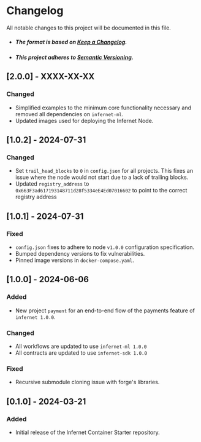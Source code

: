 # Changelog

All notable changes to this project will be documented in this file.

- ##### The format is based on [Keep a Changelog](https://keepachangelog.com/en/1.0.0/).
- ##### This project adheres to [Semantic Versioning](https://semver.org/spec/v2.0.0.html).

## [2.0.0] - XXXX-XX-XX

### Changed
- Simplified examples to the minimum core functionality necessary and removed all dependencies on `infernet-ml`.
- Updated images used for deploying the Infernet Node.

## [1.0.2] - 2024-07-31

### Changed
- Set `trail_head_blocks` to `0` in `config.json` for all projects. This fixes an issue where the node would not start due to a lack of trailing blocks.
- Updated `registry_address` to `0x663F3ad617193148711d28f5334eE4Ed07016602` to point to the correct registry address

## [1.0.1] - 2024-07-31

### Fixed
- `config.json` fixes to adhere to node `v1.0.0` configuration specification.
- Bumped dependency versions to fix vulnerabilities.
- Pinned image versions in `docker-compose.yaml`.

## [1.0.0] - 2024-06-06

### Added
- New project `payment` for an end-to-end flow of the payments feature of `infernet
  1.0.0`.

### Changed
- All workflows are updated to use `infernet-ml 1.0.0`
- All contracts are updated to use `infernet-sdk 1.0.0`

### Fixed
- Recursive submodule cloning issue with forge's libraries.

## [0.1.0] - 2024-03-21

### Added
- Initial release of the Infernet Container Starter repository.

